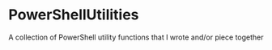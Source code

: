 # PowerShellUtilities
A collection of PowerShell utility functions that I wrote and/or piece together
